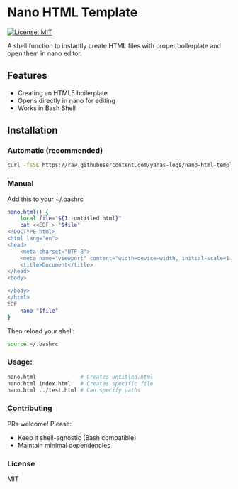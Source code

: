 # Nano HTML Template
[![License: MIT](https://img.shields.io/badge/License-MIT-yellow.svg)](https://opensource.org/licenses/MIT)

A shell function to instantly create HTML files with proper boilerplate and open them in nano editor.

## Features
- Creating an HTML5 boilerplate
- Opens directly in nano for editing
- Works in Bash Shell

## Installation

### Automatic (recommended)
```bash
curl -fsSL https://raw.githubusercontent.com/yanas-logs/nano-html-template/main/install.sh | bash
```

### Manual
Add this to your ~/.bashrc
```bash
nano.html() {
    local file="${1:-untitled.html}"
    cat <<EOF > "$file"
<!DOCTYPE html>
<html lang="en">
<head>
    <meta charset="UTF-8">
    <meta name="viewport" content="width=device-width, initial-scale=1.0">
    <title>Document</title>
</head>
<body>

</body>
</html>
EOF
    nano "$file"
}
```

Then reload your shell:
```bash
source ~/.bashrc
```

### Usage:
```bash
nano.html              # Creates untitled.html
nano.html index.html   # Creates specific file
nano.html ../test.html # Can specify paths
```
### Contributing
PRs welcome! Please:
- Keep it shell-agnostic (Bash compatible)
- Maintain minimal dependencies

### License
MIT

